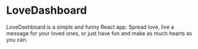 # LoveDashboard

LoveDashboard is a simple and funny React app. Spread love, live a message for your loved ones, or just have fun and make as much hearts as you can.
